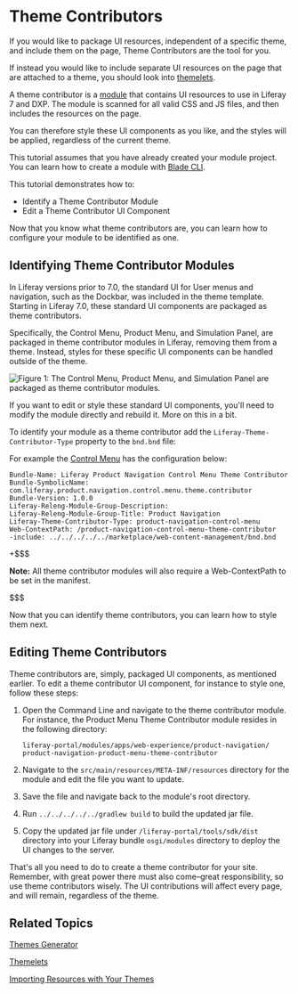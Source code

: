 # Theme Contributors [](id=theme-contributors)

If you would like to package UI resources, independent of a specific theme, and 
include them on the page, Theme Contributors are the tool for you.

If instead you would like to include separate UI resources on the page that are 
attached to a theme, you should look into [themelets](/develop/tutorials/-/knowledge_base/7-0/themelets).

A theme contributor is a [module](https://dev.liferay.com/participate/liferaypedia/-/wiki/Main/Module)
that contains UI resources to use in Liferay 7 and DXP. The module is scanned 
for all valid CSS and JS files, and then includes the resources on the page.

You can therefore style these UI components as you like, and the styles will be
applied, regardless of the current theme.

This tutorial assumes that you have already created your module project. You can
learn how to create a module with [Blade CLI](/develop/tutorials/-/knowledge_base/7-0/creating-modules-with-blade-cli).

This tutorial demonstrates how to:

- Identify a Theme Contributor Module
- Edit a Theme Contributor UI Component

Now that you know what theme contributors are, you can learn how to configure 
your module to be identified as one.

## Identifying Theme Contributor Modules [](id=identifying-theme-contributor-modules)

In Liferay versions prior to 7.0, the standard UI for User menus and navigation,
such as the Dockbar, was included in the theme template. Starting in Liferay 7.0, 
these standard UI components are packaged as theme contributors.

Specifically, the Control Menu, Product Menu, and Simulation Panel, are packaged 
in theme contributor modules in Liferay, removing them from a theme. Instead, 
styles for these specific UI components can be handled outside of the theme.

![Figure 1: The Control Menu, Product Menu, and Simulation Panel are packaged as theme contributor modules.](../../images/theme-contributor-menus-diagram.png)

If you want to edit or style these standard UI components, you'll need to modify
the module directly and rebuild it. More on this in a bit.

To identify your module as a theme contributor add the 
`Liferay-Theme-Contributor-Type` property to the `bnd.bnd` file: 

For example the [Control Menu](https://github.com/liferay/liferay-portal/blob/master/modules/apps/web-experience/product-navigation/product-navigation-control-menu-theme-contributor/bnd.bnd) 
has the configuration below:

    Bundle-Name: Liferay Product Navigation Control Menu Theme Contributor
    Bundle-SymbolicName: com.liferay.product.navigation.control.menu.theme.contributor
    Bundle-Version: 1.0.0
    Liferay-Releng-Module-Group-Description:
    Liferay-Releng-Module-Group-Title: Product Navigation
    Liferay-Theme-Contributor-Type: product-navigation-control-menu
    Web-ContextPath: /product-navigation-control-menu-theme-contributor
    -include: ../../../../../marketplace/web-content-management/bnd.bnd

+$$$

**Note:**  All theme contributor modules will also require a Web-ContextPath to 
be set in the manifest.

$$$

<!-- leaving this section out for now, until it is developed further--

Alternatively, theme contributors can be identifed in the `package.json` file:

    {
        "name": "lfr-product-menu-animation-themelet",
        "liferayTheme": {
            themeContributorType?: product-navigation-control-menu
            "themelet": true,
            "version": "7.0"
        }
    }

If this property is set in either one of these ways, the module will then be 
treated as a Theme Contributor.-->

Now that you can identify theme contributors, you can learn how to style them 
next.

## Editing Theme Contributors [](id=editing-theme-contributors)

Theme contributors are, simply, packaged UI components, as mentioned earlier. To
edit a theme contributor UI component, for instance to style one, follow these 
steps:

1.  Open the Command Line and navigate to the theme contributor module. For
    instance, the Product Menu Theme Contributor module resides in the following
    directory:

        liferay-portal/modules/apps/web-experience/product-navigation/
        product-navigation-product-menu-theme-contributor

2.  Navigate to the `src/main/resources/META-INF/resources` directory for the
    module and edit the file you want to update.

3.  Save the file and navigate back to the module's root directory.
        
4.  Run `../../../../../gradlew build` to build the updated jar file.

5.  Copy the updated jar file under `/liferay-portal/tools/sdk/dist` directory into your
    Liferay bundle `osgi/modules` directory to deploy the UI changes to the
    server.
   
That's all you need to do to create a theme contributor for your site. Remember,
with great power there must also come–great responsibility, so use theme 
contributors wisely. The UI contributions will affect every page, and will 
remain, regardless of the theme.

## Related Topics [](id=related-topics)

[Themes Generator](/develop/tutorials/-/knowledge_base/7-0/themes-generator)

[Themelets](/develop/tutorials/-/knowledge_base/7-0/themelets)

[Importing Resources with Your Themes](/develop/tutorials/-/knowledge_base/7-0/importing-resources-with-a-theme)
